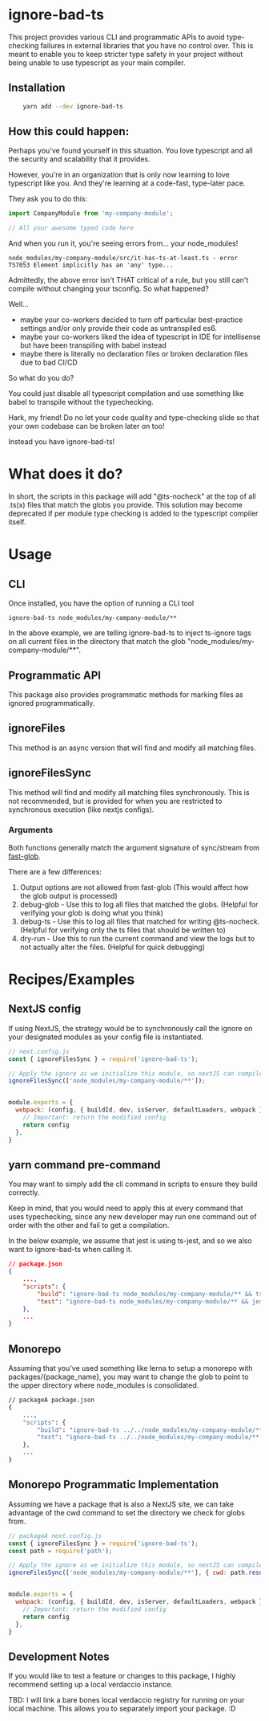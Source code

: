 # ignore-bad-ts

This project provides various CLI and programmatic APIs to avoid type-checking failures in external libraries that you have no control over. 
 This is meant to enable you to keep stricter type safety in your project without being unable to use typescript as your main compiler. 

## Installation

```bash
    yarn add --dev ignore-bad-ts
```

## How this could happen:

Perhaps you've found yourself in this situation.  You love typescript and all the security and scalability that it provides.

However, you're in an organization that is only now learning to love typescript like you.  And they're learning at a code-fast, type-later pace.

They ask you to do this:

```typescript
import CompanyModule from 'my-company-module';

// All your awesome typed code here
```

And when you run it, you're seeing errors from... your node_modules!

```
node_modules/my-company-module/src/it-has-ts-at-least.ts - error TS7053 Element implicitly has an 'any' type...
```

Admittedly, the above error isn't THAT critical of a rule, but you still can't compile without changing your tsconfig.  So what happened?

Well...

* maybe your co-workers decided to turn off particular best-practice settings and/or only provide their code as untranspiled es6.
* maybe your co-workers liked the idea of typescript in IDE for intellisense but have been transpiling with babel instead
* maybe there is literally no declaration files or broken declaration files due to bad CI/CD

So what do you do?

You could just disable all typescript compilation and use something like babel to transpile without the typechecking.

Hark, my friend!  Do no let your code quality and type-checking slide so that your own codebase can be broken later on too!

Instead you have ignore-bad-ts!

# What does it do?

In short, the scripts in this package will add "@ts-nocheck" at the top of all .ts(x) files that match the globs you provide.  This solution
may become deprecated if per module type checking is added to the typescript compiler itself.

# Usage

## CLI

Once installed, you have the option of running a CLI tool

```
ignore-bad-ts node_modules/my-company-module/**
```

In the above example, we are telling ignore-bad-ts to inject ts-ignore tags on all current files in the directory that match the glob "node_modules/my-company-module/**".

## Programmatic API

This package also provides programmatic methods for marking files as ignored programmatically.

## ignoreFiles

This method is an async version that will find and modify all matching files.

## ignoreFilesSync

This method will find and modify all matching files synchronously.  This is not recommended, but is provided for
when you are restricted to synchronous execution (like nextjs configs).

### Arguments

Both functions generally match the argument signature of sync/stream from [fast-glob](https://www.npmjs.com/package/fast-glob?activeTab=readme).

There are a few differences:

1. Output options are not allowed from fast-glob (This would affect how the glob output is processed)
2. debug-glob - Use this to log all files that matched the globs. (Helpful for verifying your glob is doing what you think)
3. debug-ts - Use this to log all files that matched for writing @ts-nocheck.  (Helpful for verifying only the ts files that should be written to)
4. dry-run - Use this to run the current command and view the logs but to not actually alter the files.  (Helpful for quick debugging)

# Recipes/Examples

## NextJS config

If using NextJS, the strategy would be to synchronously call the ignore on your designated modules as your config file is instantiated.

```javascript
// next.config.js
const { ignoreFilesSync } = require('ignore-bad-ts');

// Apply the ignore as we initialize this module, so nextJS can compile, etc.
ignoreFilesSync(['node_modules/my-company-module/**']);


module.exports = {
  webpack: (config, { buildId, dev, isServer, defaultLoaders, webpack }) => {
    // Important: return the modified config
    return config
  },
}
```

## yarn command pre-command

You may want to simply add the cli command in scripts to ensure they build correctly.

Keep in mind, that you would need to apply this at every command that uses typechecking, since any
new developer may run one command out of order with the other and fail to get a compilation.

In the below example, we assume that jest is using ts-jest, and so we also want to ignore-bad-ts when calling it.

```json
// package.json
{
    ...,
    "scripts": {
        "build": "ignore-bad-ts node_modules/my-company-module/** && tsc",
        "test": "ignore-bad-ts node_modules/my-company-module/** && jest"
    },
    ...
}
```

## Monorepo

Assuming that you've used something like lerna to setup a monorepo with packages/{package_name}, you may want to change the glob to point to the
upper directory where node_modules is consolidated.

```bash
// packageA package.json
{
    ...,
    "scripts": {
        "build": "ignore-bad-ts ../../node_modules/my-company-module/** && tsc",
        "test": "ignore-bad-ts ../../node_modules/my-company-module/** && jest"
    },
    ...
}
```

## Monorepo Programmatic Implementation

Assuming we have a package that is also a NextJS site, we can take advantage of the cwd command to set the directory we check for globs from.

```javascript
// packageA next.config.js
const { ignoreFilesSync } = require('ignore-bad-ts');
const path = require('path');

// Apply the ignore as we initialize this module, so nextJS can compile, etc.
ignoreFilesSync(['node_modules/my-company-module/**'], { cwd: path.resolve(__dirname, '../..' });


module.exports = {
  webpack: (config, { buildId, dev, isServer, defaultLoaders, webpack }) => {
    // Important: return the modified config
    return config
  },
}
```

## Development Notes

If you would like to test a feature or changes to this package, I highly recommend setting up a local verdaccio instance.

TBD: I will link a bare bones local verdaccio registry for running on your local machine.  This allows you to separately import your package. :D
